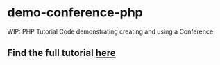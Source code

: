 # demo-conference-php
WIP: PHP Tutorial Code demonstrating creating and using a Conference

## Find the full tutorial [here](https://developers.telnyx.com/docs/v2/call-control/tutorials/conferencing-demo?lang=php)
